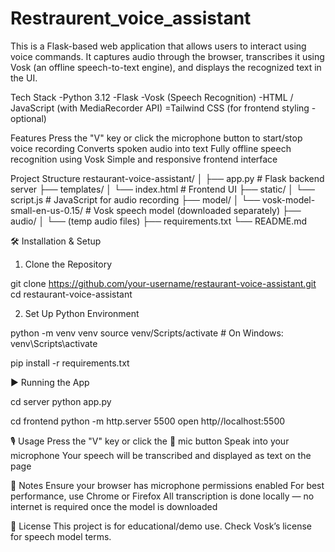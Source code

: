 ﻿# Restraurent_voice_assistant

This is a Flask-based web application that allows users to interact using voice commands. It captures audio through the browser, transcribes it using Vosk (an offline speech-to-text engine), and displays the recognized text in the UI.

Tech Stack
-Python 3.12
-Flask
-Vosk (Speech Recognition)
-HTML / JavaScript (with MediaRecorder API)
=Tailwind CSS (for frontend styling - optional)

Features
Press the "V" key or click the microphone button to start/stop voice recording
Converts spoken audio into text
Fully offline speech recognition using Vosk
Simple and responsive frontend interface

Project Structure
restaurant-voice-assistant/
│
├── app.py                   # Flask backend server
├── templates/
│   └── index.html           # Frontend UI
├── static/
│   └── script.js            # JavaScript for audio recording
├── model/
│   └── vosk-model-small-en-us-0.15/   # Vosk speech model (downloaded separately)
├── audio/
│   └── (temp audio files)
├── requirements.txt
└── README.md

🛠️ Installation & Setup
1. Clone the Repository

git clone https://github.com/your-username/restaurant-voice-assistant.git
cd restaurant-voice-assistant

2. Set Up Python Environment

python -m venv venv
source venv/Scripts/activate   # On Windows: venv\Scripts\activate

pip install -r requirements.txt

▶️ Running the App

cd server
python app.py

cd frontend 
python -m http.server 5500
open http//localhost:5500
 
🎙️ Usage
Press the "V" key or click the 🎤 mic button
Speak into your microphone
Your speech will be transcribed and displayed as text on the page

📌 Notes
Ensure your browser has microphone permissions enabled
For best performance, use Chrome or Firefox
All transcription is done locally — no internet is required once the model is downloaded

📄 License
This project is for educational/demo use. Check Vosk’s license for speech model terms.
